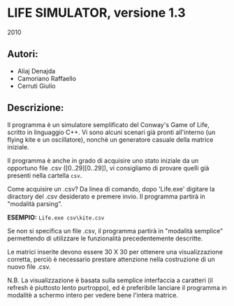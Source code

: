 LIFE SIMULATOR, versione 1.3
===========================
2010

Autori:
-------
- Aliaj Denajda
- Camoriano Raffaello
- Cerruti Giulio


Descrizione:
------------
Il programma è un simulatore semplificato del Conway's Game of Life,
scritto in linguaggio C++.
Vi sono alcuni scenari già pronti all'interno (un flying kite e un
oscillatore), nonchè un generatore casuale della matrice iniziale.

Il programma è anche in grado di acquisire uno stato iniziale da
un opportuno file .csv ([0..29][0..29]), vi consigliamo di provare
quelli già presenti nella cartella `csv`.

Come acquisire un .csv? Da linea di comando, dopo 'Life.exe' digitare
la diractory del .csv desiderato e premere invio. Il programma partirà
in "modalità parsing".

**ESEMPIO:**  `Life.exe csv\kite.csv`

Se non si specifica un file .csv, il programma partirà in "modalità semplice"
permettendo di utilizzare le funzionalità precedentemente descritte.

Le matrici inserite devono essere 30 X 30 per ottenere una visualizzazione
corretta, perciò è necessario prestare attenzione nella costruzione di
un nuovo file .csv.

N.B. La visualizzazione è basata sulla semplice interfaccia a caratteri
(il refresh è piuttosto lento purtroppo), ed è preferibile lanciare il
programma in modalitè a schermo intero per vedere bene l'intera matrice.
